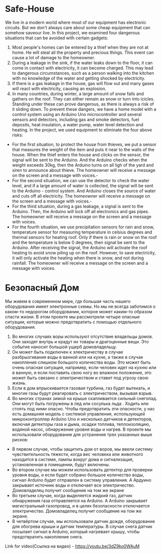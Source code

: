 # Safe-House
We live in a modern world where most of our equipment has electronic circuits. But we don't always care about some cheap equipment that can somehow saveour live. In this project, we examined four dangerous situations that can be avoided with certain gadgets:
1.	Most people's homes can be entered by a thief when they are not at home. He will steal all the property and precious things. This event can cause a lot of damage to the homeowner.
2.	During a leakage in the sink, if the water leaks down to the floor, it can come in contact with electricity, it can become charged. This may lead to dangerous circumstances, such as a person walking into the kitchen with no knowledge of the water and getting shocked by electricity.
3.	If there is a gas leakage in the house, gas will flow out and many gases will react with electricity, causing an explosion.
4.	In many countries, during winter, a large amount of snow falls and gathers on the roof. They can either remain as snow or turn into icicles. Standing under these can prove dangerous, as there is always a risk of it sliding down.
To prevent these dangers, we have a home model with a control system using an Arduino Uno microcontroller and several sensors and detectors, including gas and smoke detectors, fuel deposits, heat insulation, a water pump, water level detection and heating. In the project, we used equipment to eliminate the four above risks:
- For the first situation, to protect the house from thieves, we put a sensor that measures the weight of the item and puts it near to the walls of the house. When the thief enters the house and clicks on the sensor, the signal will be sent to the Arduino. And the Arduino checks when the weight exceeds 30kg, then the Arduino turns on all ligh of the yard and siren to announce about thieve. The homeowner will receive a message on the screen and a message with voices.-
- For the second situation, we can use the detector to check the water level, and if a large amount of water is collected, the signal will be sent to the Arduino - control system. And Arduino closes the source of water and cuts off all electricity. The homeowner will receive a message on the screen and a message with voices.-
-	For the third situation, during a gas leakage, a signal is sent to the Arduino. Then, the Arduino will lock off all electronics and gas pipes. The homeowner will receive a message on the screen and a message with voices.
-	For the fourth situation, we use precipitation sensors for rain and snow, temperature sensor for measuring  temperature in celsius degrees and thermal sensors for heating roof. Only if there is rain or snow on the roof and the temperature is below 0 degrees, then signal be sent to the Arduino. After receiving the signal, the Arduino will activate the roof heating to avoid snow piling up on the roof. However, to save electricity, it will only activate the heating when there is snow, and not during rainfall. The homeowner will receive a message on the screen and a message with voices.


#  Безопасный  Дом 
Мы живем в современном мире, где большая часть нашего оборудования имеет электронные схемы. Но мы не всегда заботимся о каком-то недорогом оборудовании, которое может каким-то образом спасти жизни. В этом проекте мы рассмотрели четыре опасные ситуации, которые можно предотвратить с помощью отдельного оборудования.
1. Во многих случаях воры используют отсутствие владельцы домов. Они заходят внутрь и крадут их товары и драгоценные вещи. Это событие наносит большой ущерб домовладельцу.
2. Он может быть подключен к электричеству в случае разбрызгивания воды в ванной или на кухне, а также в случае накопления слишком большого количества воды. Это может быть очень опасная ситуация, например, если человек идет на кухню или в ванную, и если поставить свою ногу во влажное положение, это может быть связано с электричеством и ставит под угрозу свою жизнь.
3. Если в дом впрыскивается газовая турбина, газ будет вытекать, и многие газы будут реагировать с электричеством, вызывая взрыв.
4. Во многих странах зимой на крыше скапливается сильный снегопад. Они могут быть погружены в лед или сосулька льда . Ходить или стоять под ними опасно.
Чтобы предотвратить эти опасности, у нас есть домашняя модель с системой управления, использующей микроконтроллер Arduino Uno и несколько датчиков и детекторов, включая детекторы газа и дыма, осадки топлива, теплоизоляцию, водяной насос, обнаружение уровня воды и нагрев. В проекте мы использовали оборудование для устранения трех указанных выше рисков:
- В первом случае, чтобы защитить дом от воров, мы ввели систему чувствительность  тяжести, когда  вес человека или животного  находится в системе, лампы  вокруг дома и сигнализация, установленная в помещении, будут включены.
- Во втором случае мы можем использовать детектор для проверки уровня воды, и если будет собрано большое количество воды, сигнал Arduino будет отправлен в систему управления. А Ардуино закрывает источник воды и отключает все электричество. Домовладелец получит сообщение на том же экране
- Во третьем случае, когда выделяется жидкий газ, датчик обнаружения газа отправляется на Arduino. А Arduino закрывает магистральный газопровод, и в целях безопасности отключается электричество. Домовладелец получит сообщение на том же экране.
- В четвёртом случае, мы использовали датчик дождя, оборудование для обогрева крыши и датчик температуры. В случае снега датчик посылает сигнал в Arduino, который нагревает крышу, чтобы предотвратить накопление снега.


Link for video(Ссылка на видео) - https://youtu.be/3dZ9ko0WAuM
